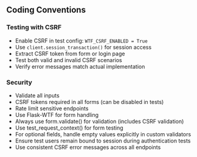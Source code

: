 ## Coding Conventions
### Testing with CSRF
- Enable CSRF in test config: `WTF_CSRF_ENABLED = True`
- Use `client.session_transaction()` for session access
- Extract CSRF token from form or login page
- Test both valid and invalid CSRF scenarios
- Verify error messages match actual implementation

### Security
- Validate all inputs
- CSRF tokens required in all forms (can be disabled in tests)
- Rate limit sensitive endpoints
- Use Flask-WTF for form handling
- Always use form.validate() for validation (includes CSRF validation)
- Use test_request_context() for form testing
- For optional fields, handle empty values explicitly in custom validators
- Ensure test users remain bound to session during authentication tests
- Use consistent CSRF error messages across all endpoints

